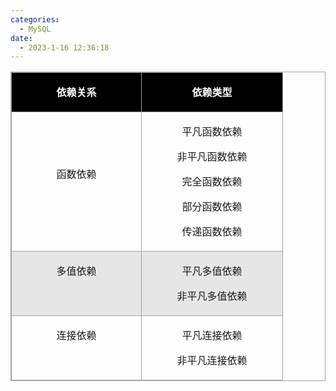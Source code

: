 ```yaml
---
categories:
  - MySQL
date:
  - 2023-1-16 12:36:18
---
```


<table summary="" cellspacing="0"
    style="border-collapse:collapse; border-color:#a3a3a3; border-style:solid; border-width:1px"
    class=" cke_show_border">
    <tbody>
        <tr>
            <td
                style="background-color:black; border-bottom:1px solid #a3a3a3; border-left:1px solid #a3a3a3; border-right:1px solid #a3a3a3; border-top:1px solid #a3a3a3; vertical-align:top; width:1.9923in">
                <p style="text-align:center"><span style="font-size:12.0pt"><span
                            style="font-family:&quot;Microsoft YaHei UI&quot;"><span
                                style="color:white"><strong>依赖关系</strong></span></span></span></p>
            </td>
            <td
                style="background-color:black; border-bottom:1px solid #a3a3a3; border-left:1px solid #a3a3a3; border-right:1px solid #a3a3a3; border-top:1px solid #a3a3a3; vertical-align:top; width:2.1715in">
                <p style="text-align:center"><span style="font-size:12.0pt"><span
                            style="font-family:&quot;Microsoft YaHei UI&quot;"><span
                                style="color:white"><strong>依赖类型</strong></span></span></span></p>
            </td>
        </tr>
        <tr>
            <td
                style="border-bottom:1px solid #a3a3a3; border-left:1px solid #a3a3a3; border-right:1px solid #a3a3a3; border-top:1px solid #a3a3a3; vertical-align:top; width:1.9923in">
                <p style="text-align:center"><span style="font-size:12.0pt"><span
                            style="font-family:&quot;Comic Sans MS&quot;">&nbsp;</span></span></p>
                <p style="text-align:center"><span style="font-size:12.0pt"><span
                            style="font-family:&quot;Microsoft YaHei UI&quot;">&nbsp;</span></span></p>
                <p style="text-align:center"><span style="font-size:12.0pt"><span
                            style="font-family:&quot;Microsoft YaHei UI&quot;">函数依赖</span></span></p>
            </td>
            <td
                style="border-bottom:1px solid #a3a3a3; border-left:1px solid #a3a3a3; border-right:1px solid #a3a3a3; border-top:1px solid #a3a3a3; vertical-align:top; width:2.1715in">
                <p style="text-align:center"><span style="font-size:12.0pt"><span
                            style="font-family:&quot;Microsoft YaHei UI&quot;">平凡函数依赖</span></span></p>
                <p style="text-align:center"><span style="font-size:12.0pt"><span
                            style="font-family:&quot;Microsoft YaHei UI&quot;">非平凡函数依赖</span></span></p>
                <p style="text-align:center"><span style="font-size:12.0pt"><span
                            style="font-family:&quot;Microsoft YaHei UI&quot;">完全函数依赖</span></span></p>
                <p style="text-align:center"><span style="font-size:12.0pt"><span
                            style="font-family:&quot;Microsoft YaHei UI&quot;">部分函数依赖</span></span></p>
                <p style="text-align:center"><span style="font-size:12.0pt"><span
                            style="font-family:&quot;Microsoft YaHei UI&quot;">传递函数依赖</span></span></p>
            </td>
        </tr>
        <tr>
            <td
                style="background-color:#e7e6e6; border-bottom:1px solid #a3a3a3; border-left:1px solid #a3a3a3; border-right:1px solid #a3a3a3; border-top:1px solid #a3a3a3; vertical-align:top; width:1.9923in">
                <p style="text-align:center"><span style="font-size:12.0pt"><span
                            style="font-family:&quot;Microsoft YaHei UI&quot;">多值依赖</span></span></p>
            </td>
            <td
                style="background-color:#e7e6e6; border-bottom:1px solid #a3a3a3; border-left:1px solid #a3a3a3; border-right:1px solid #a3a3a3; border-top:1px solid #a3a3a3; vertical-align:top; width:2.1715in">
                <p style="text-align:center"><span style="font-size:12.0pt"><span
                            style="font-family:&quot;Microsoft YaHei UI&quot;">平凡多值依赖</span></span></p>
                <p style="text-align:center"><span style="font-size:12.0pt"><span
                            style="font-family:&quot;Microsoft YaHei UI&quot;">非平凡多值依赖</span></span></p>
            </td>
        </tr>
        <tr>
            <td
                style="border-bottom:1px solid #a3a3a3; border-left:1px solid #a3a3a3; border-right:1px solid #a3a3a3; border-top:1px solid #a3a3a3; vertical-align:top; width:1.9923in">
                <p style="text-align:center"><span style="font-size:12.0pt"><span
                            style="font-family:&quot;Microsoft YaHei UI&quot;">连接依赖</span></span></p>
            </td>
            <td
                style="border-bottom:1px solid #a3a3a3; border-left:1px solid #a3a3a3; border-right:1px solid #a3a3a3; border-top:1px solid #a3a3a3; vertical-align:top; width:2.1715in">
                <p style="text-align:center"><span style="font-size:12.0pt"><span
                            style="font-family:&quot;Microsoft YaHei UI&quot;">平凡连接依赖</span></span></p>
                <p style="text-align:center"><span style="font-size:12.0pt"><span
                            style="font-family:&quot;Microsoft YaHei UI&quot;">非平凡连接依赖</span></span></p>
            </td>
        </tr>
    </tbody>
</table>
<p><span style="font-size:12.0pt"><span style="font-family:&quot;Comic Sans MS&quot;">&nbsp;</span></span>​​​​​​​</p>
